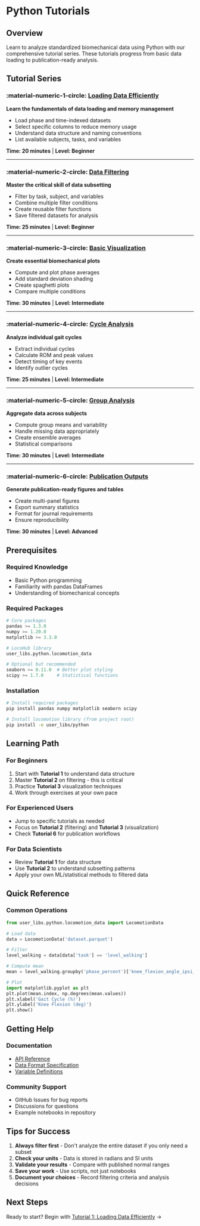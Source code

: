 # Python Tutorials

## Overview

Learn to analyze standardized biomechanical data using Python with our comprehensive tutorial series. These tutorials progress from basic data loading to publication-ready analysis.

## Tutorial Series

### :material-numeric-1-circle: [Loading Data Efficiently](01_loading_data.md)
**Learn the fundamentals of data loading and memory management**
- Load phase and time-indexed datasets
- Select specific columns to reduce memory usage
- Understand data structure and naming conventions
- List available subjects, tasks, and variables

**Time: 20 minutes** | **Level: Beginner**

---

### :material-numeric-2-circle: [Data Filtering](02_data_filtering.md)
**Master the critical skill of data subsetting**
- Filter by task, subject, and variables
- Combine multiple filter conditions
- Create reusable filter functions
- Save filtered datasets for analysis

**Time: 25 minutes** | **Level: Beginner**

---

### :material-numeric-3-circle: [Basic Visualization](03_visualization.md)
**Create essential biomechanical plots**
- Compute and plot phase averages
- Add standard deviation shading
- Create spaghetti plots
- Compare multiple conditions

**Time: 30 minutes** | **Level: Intermediate**

---

### :material-numeric-4-circle: [Cycle Analysis](04_cycle_analysis.md)
**Analyze individual gait cycles**
- Extract individual cycles
- Calculate ROM and peak values
- Detect timing of key events
- Identify outlier cycles

**Time: 25 minutes** | **Level: Intermediate**

---

### :material-numeric-5-circle: [Group Analysis](05_group_analysis.md)
**Aggregate data across subjects**
- Compute group means and variability
- Handle missing data appropriately
- Create ensemble averages
- Statistical comparisons

**Time: 30 minutes** | **Level: Intermediate**

---

### :material-numeric-6-circle: [Publication Outputs](06_publication_outputs.md)
**Generate publication-ready figures and tables**
- Create multi-panel figures
- Export summary statistics
- Format for journal requirements
- Ensure reproducibility

**Time: 30 minutes** | **Level: Advanced**

## Prerequisites

### Required Knowledge
- Basic Python programming
- Familiarity with pandas DataFrames
- Understanding of biomechanical concepts

### Required Packages
```python
# Core packages
pandas >= 1.3.0
numpy >= 1.20.0
matplotlib >= 3.3.0

# LocoHub library
user_libs.python.locomotion_data

# Optional but recommended
seaborn >= 0.11.0  # Better plot styling
scipy >= 1.7.0     # Statistical functions
```

### Installation
```bash
# Install required packages
pip install pandas numpy matplotlib seaborn scipy

# Install locomotion library (from project root)
pip install -e user_libs/python
```

## Learning Path

### For Beginners
1. Start with **Tutorial 1** to understand data structure
2. Master **Tutorial 2** on filtering - this is critical
3. Practice **Tutorial 3** visualization techniques
4. Work through exercises at your own pace

### For Experienced Users
- Jump to specific tutorials as needed
- Focus on **Tutorial 2** (filtering) and **Tutorial 3** (visualization)
- Check **Tutorial 6** for publication workflows

### For Data Scientists
- Review **Tutorial 1** for data structure
- Use **Tutorial 2** to understand subsetting patterns
- Apply your own ML/statistical methods to filtered data

## Quick Reference

### Common Operations
```python
from user_libs.python.locomotion_data import LocomotionData

# Load data
data = LocomotionData('dataset.parquet')

# Filter
level_walking = data[data['task'] == 'level_walking']

# Compute mean
mean = level_walking.groupby('phase_percent')['knee_flexion_angle_ipsi_rad'].mean()

# Plot
import matplotlib.pyplot as plt
plt.plot(mean.index, np.degrees(mean.values))
plt.xlabel('Gait Cycle (%)')
plt.ylabel('Knee Flexion (deg)')
plt.show()
```

## Getting Help

### Documentation
- [API Reference](../../api/locomotion-data-api.md)
- [Data Format Specification](../../../reference/standard_spec/standard_spec.md)
- [Variable Definitions](../../../reference/biomechanical_standard.md)

### Community Support
- GitHub Issues for bug reports
- Discussions for questions
- Example notebooks in repository

## Tips for Success

1. **Always filter first** - Don't analyze the entire dataset if you only need a subset
2. **Check your units** - Data is stored in radians and SI units
3. **Validate your results** - Compare with published normal ranges
4. **Save your work** - Use scripts, not just notebooks
5. **Document your choices** - Record filtering criteria and analysis decisions

## Next Steps

Ready to start? Begin with [Tutorial 1: Loading Data Efficiently](01_loading_data.md) →